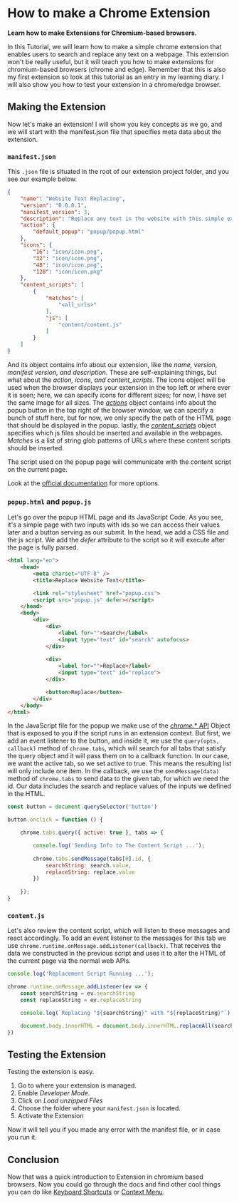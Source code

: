 # How to make a Chrome Extension
**Learn how to make Extensions for Chromium-based browsers.**

In this Tutorial, we will learn how to make a simple chrome extension that enables users to search and replace any text on a webpage. This extension won't be really useful, but it will teach you how to make extensions for chromium-based browsers (chrome and edge). Remember that this is also my first extension so look at this tutorial as an entry in my learning diary. I will also show you how to test your extension in a chrome/edge browser.

## Making the Extension

Now let's make an extension! I will show you key concepts as we go, and we will start with the manifest.json file that specifies meta data about the extension.

### `manifest.json`

This `.json` file is situated in the root of our extension project folder, and you see our example below.

```json
{
    "name": "Website Text Replacing",
    "version": "0.0.0.1",
    "manifest_version": 3,
    "description": "Replace any text in the website with this simple extension.",
    "action": {
        "default_popup": "popup/popup.html"
    },
    "icons": {
        "16": "icon/icon.png",
        "32": "icon/icon.png",
        "48": "icon/icon.png",
        "128": "icon/icon.png"
    },
    "content_scripts": [
        {
            "matches": [
                "<all_urls>"
            ],
            "js": [
                "content/content.js"
            ]
        }
    ]
}
```

And its object contains info about our extension, like the *name, version, manifest version, and description*. These are self-explaining things, but what about the *action, icons, and content_scripts*. The icons object will be used when the browser displays your extension in the top left or where ever it is seen; here, we can specify icons for different sizes; for now, I have set the same image for all sizes. The *[actions](https://developer.chrome.com/docs/extensions/reference/action/)* object contains info about the popup button in the top right of the browser window, we can specify a bunch of stuff here, but for now, we only specify the path of the HTML page that should be displayed in the popup. lastly, the *[content_scripts](https://developer.chrome.com/docs/extensions/mv3/content_scripts/)* object specifies which js files should be inserted and available in the webpages. *Matches* is a list of string glob patterns of URLs where these content scripts should be inserted.

The script used on the popup page will communicate with the content script on the current page.

Look at the [official documentation](https://developer.chrome.com/docs/extensions/mv3/manifest/) for more options.

### `popup.html` and `popup.js`

Let's go over the popup HTML page and its JavaScript Code. As you see, it's a simple page with two inputs with ids so we can access their values later and a button serving as our submit. In the head, we add a CSS file and the js script. We add the *defer* attribute to the script so it will execute after the page is fully parsed.

```html
<html lang="en">
    <head>
        <meta charset="UTF-8" />
        <title>Replace Website Text</title>

        <link rel="stylesheet" href="popup.css">
        <script src="popup.js" defer></script>
    </head>
    <body>
        <div>
            <div>
                <label for="">Search</label>
                <input type="text" id="search" autofocus>
            </div>
            
            <div>
                <label for="">Replace</label>
                <input type="text" id="replace">
            </div>

            <button>Replace</button>
        </div>
    </body>
</html>
```

In the JavaScript file for the popup we make use of the [*chrome.** API](https://developer.chrome.com/docs/extensions/reference/) Object that is exposed to you if the script runs in an extension context. But first, we add an event listener to the button, and inside it, we use the `query(opts, callback)` method of `chrome.tabs`, which will search for all tabs that satisfy the query object and it will pass them on to a callback function. In our case, we want the active tab, so we set active to true. This means the resulting list will only include one item. In the callback, we use the `sendMessage(data)` method of `chrome.tabs` to send data to the given tab, for which we need the id. Our data includes the search and replace values of the inputs we defined in the HTML.

```js
const button = document.querySelector('button')

button.onclick = function () {

    chrome.tabs.query({ active: true }, tabs => {

        console.log('Sending Info to The Content Script ...');
        
        chrome.tabs.sendMessage(tabs[0].id, {
            searchString: search.value,
            replaceString: replace.value
        })
        
    });
}
```

### `content.js`

Let's also review the content script, which will listen to these messages and react accordingly. To add an event listener to the messages for this tab we use `chrome.runtime.onMessage.addListener(callback)`. That receives the data we constructed in the previous script and uses it to alter the HTML of the current page via the normal web APIs.

```js
console.log('Replacement Script Running ...');

chrome.runtime.onMessage.addListener(ev => {
    const searchString = ev.searchString
    const replaceString = ev.replaceString

    console.log(`Replacing "${searchString}" with "${replaceString}"`);

    document.body.innerHTML = document.body.innerHTML.replaceAll(searchString, replaceString)
})
```

## Testing the Extension

Testing the extension is easy. 

1. Go to where your extension is managed.
2. Enable *Developer Mode*.
3. Click on *Load unzipped Files*
4. Choose the folder where your `manifest.json` is located.
5. Activate the Extension

Now it will tell you if you made any error with the manifest file, or in case you run it.

## Conclusion

Now that was a quick introduction to Extension in chromium based browsers. Now you could go through the docs and find other cool things you can do like [Keyboard Shortcuts](https://developer.chrome.com/docs/extensions/mv3/user_interface/#commands) or [Context Menu](https://developer.chrome.com/docs/extensions/mv3/user_interface/#context_menu).